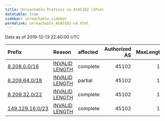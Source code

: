 ```yaml
---
title: Unreachable Prefixes in AS45102 (IPv4)
datatable: true
sidebar: unreachable_sidebar
permalink: unreachable_AS45102-v4.html
---
```


Data as of 2019-12-13 22:40:00 UTC


<div class="datatable-begin"></div>

| Prefix                                                   | Reason                                                                                                    | affected   |   Authorized AS |   MaxLength | Anchor                                       |   unreachable /24s |
|:---------------------------------------------------------|:----------------------------------------------------------------------------------------------------------|:-----------|----------------:|------------:|:---------------------------------------------|-------------------:|
| [8.208.0.0/16](https://stat.ripe.net/8.208.0.0/16)       | [INVALID LENGTH](https://rpki-validator.ripe.net/announcement-preview?asn=AS45102&prefix=8.208.0.0/16)    | complete   |           45102 |          12 | [APNIC](unreachable_APNIC_RPKI_Root-v4.html) |                256 |
| [8.209.64.0/18](https://stat.ripe.net/8.209.64.0/18)     | [INVALID LENGTH](https://rpki-validator.ripe.net/announcement-preview?asn=AS45102&prefix=8.209.64.0/18)   | partial    |           45102 |          12 | [APNIC](unreachable_APNIC_RPKI_Root-v4.html) |                 64 |
| [8.209.32.0/22](https://stat.ripe.net/8.209.32.0/22)     | [INVALID LENGTH](https://rpki-validator.ripe.net/announcement-preview?asn=AS45102&prefix=8.209.32.0/22)   | complete   |           45102 |          12 | [APNIC](unreachable_APNIC_RPKI_Root-v4.html) |                  4 |
| [149.129.16.0/23](https://stat.ripe.net/149.129.16.0/23) | [INVALID LENGTH](https://rpki-validator.ripe.net/announcement-preview?asn=AS45102&prefix=149.129.16.0/23) | complete   |           45102 |          16 | [APNIC](unreachable_APNIC_RPKI_Root-v4.html) |                  2 |

<div class="datatable-end"></div>